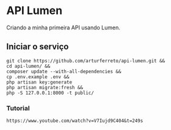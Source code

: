 # API Lumen
Criando a minha primeira API usando Lumen.

## Iniciar o serviço
```
git clone https://github.com/arturferreto/api-lumen.git &&
cd api-lumen/ &&
composer update --with-all-dependencies &&
cp .env.example .env && 
php artisan key:generate
php artisan migrate:fresh &&
php -S 127.0.0.1:8000 -t public/
```

### Tutorial
```
https://www.youtube.com/watch?v=V7Iujd9C404&t=249s
```
